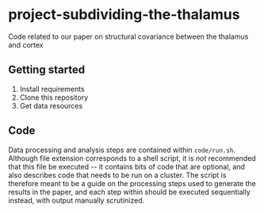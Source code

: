 # project-subdividing-the-thalamus
Code related to our paper on structural covariance between the thalamus and cortex

## Getting started

1. Install requirements
2. Clone this repository
3. Get data resources 

## Code

Data processing and analysis steps are contained within `code/run.sh`. Although file extension corresponds to a shell script, it is *not* recommended that this file be executed -- it contains bits of code that are optional, and also describes code that needs to be run on a cluster. The script is therefore meant to be a guide on the processing steps used to generate the results in the paper, and each step within should be executed sequentially instead, with output manually scrutinized. 
